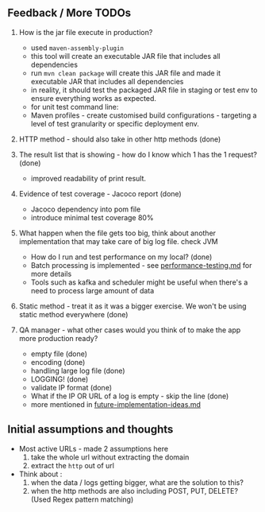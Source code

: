 ## Feedback / More TODOs
1. How is the jar file execute in production?
   - used `maven-assembly-plugin`
   - this tool will create an executable JAR file that includes all dependencies
   - run `mvn clean package` will create this JAR file and made it executable JAR that includes all dependencies
   - in reality, it should test the packaged JAR file in staging or test env to ensure everything works as expected.
   
   * for unit test command line:
   - Maven profiles - create customised build configurations - targeting a level of test granularity or specific deployment env.

2. HTTP method - should also take in other http methods (done)

3. The result list that is showing - how do I know which 1 has the 1 request? (done)
   - improved readability of print result.
4. Evidence of test coverage - Jacoco report (done)
    - Jacoco dependency into pom file
    - introduce minimal test coverage 80%

5. What happen when the file gets too big, think about another implementation that may take care of big log file. check JVM
    - How do I run and test performance on my local? (done)
    - Batch processing is implemented - see [performance-testing.md](performance-testing.md) for more details
    - Tools such as kafka and scheduler might be useful when there's a need to process large amount of data
6. Static method - treat it as it was a bigger exercise. We won't be using static method everywhere (done)
7. QA manager - what other cases would you think of to make the app more production ready?
   - empty file (done)
   - encoding (done)
   - handling large log file (done)
   - LOGGING! (done)
   - validate IP format (done)
   - What if the IP OR URL of a log is empty - skip the line (done)
   - more mentioned in [future-implementation-ideas.md](future-implementation-ideas.md)


## Initial assumptions and thoughts
* Most active URLs - made 2 assumptions here
   1. take the whole url without extracting the domain
   2. extract the `http` out of url
* Think about :
   1. when the data / logs getting bigger, what are the solution to this?
   2. when the http methods are also including POST, PUT, DELETE? (Used Regex pattern matching)